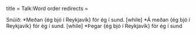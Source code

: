 title = Talk:Word order
redirects =
>>>>

Snúið:
*Meðan {ég bjó í Reykjavík} fór ég í sund. [while]
*Á meðan {ég bjó í Reykjavík} fór ég í sund. [while]
*Þegar {ég bjó í Reykjavík} fór ég í sund